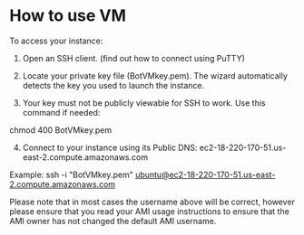 # How to use VM
To access your instance:
1. Open an SSH client. (find out how to connect using PuTTY)

2. Locate your private key file (BotVMkey.pem). The wizard automatically detects the key you used to launch the instance.
3. Your key must not be publicly viewable for SSH to work. 
Use this command if needed:

chmod 400 BotVMkey.pem

4. Connect to your instance using its Public DNS:
ec2-18-220-170-51.us-east-2.compute.amazonaws.com

Example:
ssh -i "BotVMkey.pem" ubuntu@ec2-18-220-170-51.us-east-2.compute.amazonaws.com

Please note that in most cases the username above will be correct, however please ensure that you read your AMI usage instructions to ensure that the AMI owner has not changed the default AMI username.
